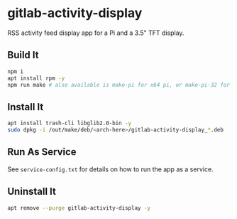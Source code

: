 # gitlab-activity-display

RSS activity feed display app for a Pi and a 3.5" TFT display.

## Build It

```bash
npm i
apt install rpm -y
npm run make # also available is make-pi for x64 pi, or make-pi-32 for 32-bit pi
```

## Install It

```bash
apt install trash-cli libglib2.0-bin -y
sudo dpkg -i /out/make/deb/<arch-here>/gitlab-activity-display_*.deb
```

## Run As Service

See `service-config.txt` for details on how to run the app as a service.

## Uninstall It

```bash
apt remove --purge gitlab-activity-display -y
```
